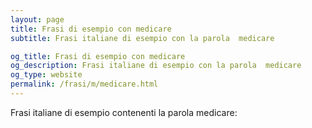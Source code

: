 ```yaml
---
layout: page
title: Frasi di esempio con medicare 
subtitle: Frasi italiane di esempio con la parola  medicare

og_title: Frasi di esempio con medicare 
og_description: Frasi italiane di esempio con la parola  medicare
og_type: website
permalink: /frasi/m/medicare.html
---
```


Frasi italiane di esempio contenenti la parola medicare:


